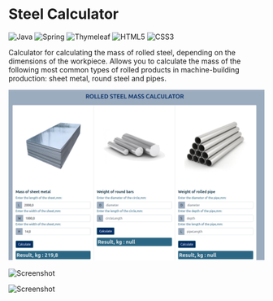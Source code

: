 # Steel Calculator
![Java](https://img.shields.io/badge/java-%23ED8B00.svg?style=for-the-badge&logo=java&logoColor=white)
![Spring](https://img.shields.io/badge/spring-%236DB33F.svg?style=for-the-badge&logo=spring&logoColor=white)
![Thymeleaf](https://img.shields.io/badge/Thymeleaf-%23005C0F.svg?style=for-the-badge&logo=Thymeleaf&logoColor=white)
![HTML5](https://img.shields.io/badge/html5-%23E34F26.svg?style=for-the-badge&logo=html5&logoColor=white)
![CSS3](https://img.shields.io/badge/css3-%231572B6.svg?style=for-the-badge&logo=css3&logoColor=white)

Calculator for calculating the mass of rolled steel, depending on the dimensions of the workpiece. 
Allows you to calculate the mass of the following most common types of rolled products in machine-building 
production: sheet metal, round steel and pipes.

![Screenshot](https://github.com/mifadeev/steelCalculator/blob/main/screenshots/screeshot_1.png)

![Screenshot](https://github.com/mifadeev/steelCalculator/blob/main/screenshots/screeshot_2.png)

![Screenshot](https://github.com/mifadeev/steelCalculator/blob/main/screenshots/screeshot_3.png)
